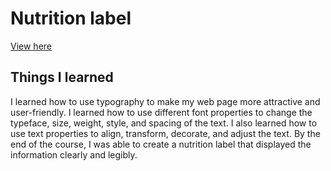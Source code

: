 # Nutrition label
[View here](https://hafizuddin-a.github.io/responsive-web-design/nutrition-label/)
## Things I learned
I learned how to use typography to make my web page more attractive and user-friendly. I learned how to use different font properties to change the typeface, size, weight, style, and spacing of the text. I also learned how to use text properties to align, transform, decorate, and adjust the text. By the end of the course, I was able to create a nutrition label that displayed the information clearly and legibly.
